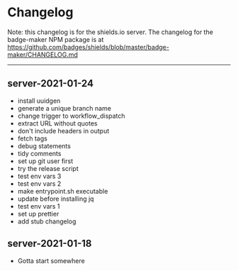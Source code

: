 # Changelog

Note: this changelog is for the shields.io server. The changelog for the badge-maker NPM package is at https://github.com/badges/shields/blob/master/badge-maker/CHANGELOG.md

---

## server-2021-01-24

- install uuidgen
- generate a unique branch name
- change trigger to workflow_dispatch
- extract URL without quotes
- don't include headers in output
- fetch tags
- debug statements
- tidy comments
- set up git user first
- try the release script
- test env vars 3
- test env vars 2
- make entrypoint.sh executable
- update before installing jq
- test env vars 1
- set up prettier
- add stub changelog

## server-2021-01-18

- Gotta start somewhere
